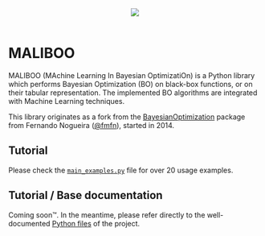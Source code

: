 <div align="center">
  <img src="https://github.com/brunoguindani/MALIBOO/blob/master/resources/bo_dark.png"><br><br>
</div>

# MALIBOO
MALIBOO (MAchine Learning In Bayesian OptimizatiOn) is a Python library which performs Bayesian Optimization (BO) on black-box functions, or on their tabular representation.
The implemented BO algorithms are integrated with Machine Learning techniques.

This library originates as a fork from the [BayesianOptimization](https://github.com/fmfn/BayesianOptimization) package from Fernando Nogueira ([@fmfn](https://github.com/fmfn)), started in 2014.

## Tutorial
Please check the [`main_examples.py`](https://github.com/brunoguindani/BayesianOptimization/blob/master/main_example.py) file for over 20 usage examples.

## Tutorial / Base documentation
Coming soon™️. In the meantime, please refer directly to the well-documented [Python files](https://github.com/brunoguindani/BayesianOptimization/tree/master/bayes_opt) of the project.
